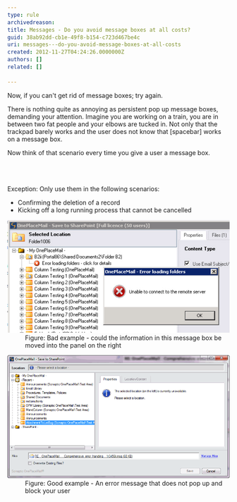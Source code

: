 ```yaml
---
type: rule
archivedreason: 
title: Messages - Do you avoid message boxes at all costs?
guid: 38ab92dd-cb1e-49f8-b154-c723d467be4c
uri: messages---do-you-avoid-message-boxes-at-all-costs
created: 2012-11-27T04:24:26.0000000Z
authors: []
related: []

---
```



<p>Now, if you can't get rid of message boxes; try again.</p>
<p>There is nothing quite as annoying as persistent pop up message boxes, demanding your attention. Imagine you are working on a train, you are in between two fat people and your elbows are tucked in. Not only that the trackpad barely works and the user does not know that [spacebar] works on a message box.</p>
<p>Now think of that scenario every time you give a user a message box.</p>
<br><excerpt class='endintro'></excerpt><br>
​<div>Exception: Only use them in the following scenarios:</div>
<ul><li>Confirming the deletion of a record</li>
<li>Kicking off a long running process that cannot be cancelled</li></ul>
<dl class="badImage"><dt><img alt="Move Error MSG to the right " src="../../assets/MoveErrorMSG.jpg" /></dt>
<dd>Figure: Bad example - could the information in this message box be moved into the panel on the right</dd></dl>
<dl class="goodImage"><dt><img alt="Embedded message box" src="../../assets/oneplacemailerror.png" /></dt>
<dd>Figure: Good example - An error message that does not pop up and block your user</dd></dl>



